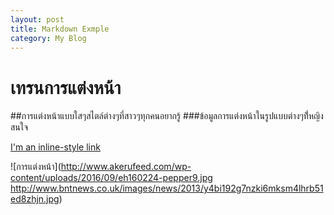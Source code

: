 ```yaml
---
layout: post
title: Markdown Exmple
category: My Blog
---
```

# เทรนการแต่งหน้า
##การแต่งหน้าแบบใสๆสไตล์ต่างๆที่สาวๆทุกคนอยากรู้
###ข้อมูลการแต่งหน้าในรูปแบบต่างๆที่้หญิงสนใจ

[I'm an inline-style link](https://WWW.google.com)

![การแต่งหน้า](http://www.akerufeed.com/wp-content/uploads/2016/09/eh160224-pepper9.jpg
http://www.bntnews.co.uk/images/news/2013/y4bi192g7nzki6mksm4lhrb51ed8zhjn.jpg)
